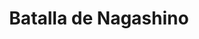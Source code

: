 ﻿---
title: "Batalla de Nagashino"
permalink: periodes_283.html
layout: periode
dataInici: 1575-06-28
sidebar: periodes
pares:
  - 177:
    title: "Período Azuchi-Momoyama"
    dataInici: "(1568)"
    dataFi: "(1603)"

fills:
jocsPrincipals:
jocsEscenaris:
jocsEpoca:
  - title: "Samurai"
    bggId: 3061
    escenari: "Nagashino"

  - title: "Ancient Battles Deluxe Expansion Kit 5.1: Way of the Samurai"
    bggId: 111826
    escenari: "Nagashino"

jocsEpocaEscenaris:
---
